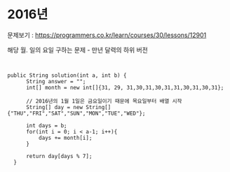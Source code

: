 # 2016년

문제보기 : <https://programmers.co.kr/learn/courses/30/lessons/12901>

해당 월. 일의 요일 구하는 문제 - 만년 달력의 하위 버전

<pre><code>

public String solution(int a, int b) {
      String answer = "";
      int[] month = new int[]{31, 29, 31,30,31,30,31,31,30,31,30,31};

      // 2016년의 1월 1일은 금요일이기 때문에 목요일부터 배열 시작
      String[] day = new String[] {"THU","FRI","SAT","SUN","MON","TUE","WED"};
      
      int days = b;
      for(int i = 0; i < a-1; i++){
          days += month[i];
      }     
      
      return day[days % 7];
  }

</code></pre>